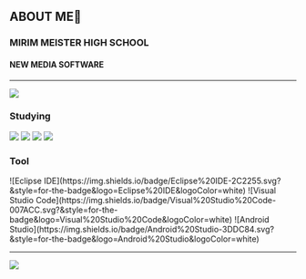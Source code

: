 ## ABOUT ME👋

<!--
**de-quei/de-quei** is a ✨ _special_ ✨ repository because its `README.md` (this file) appears on your GitHub profile.

Here are some ideas to get you started:

- 🔭 I’m currently working on ...
- 🌱 I’m currently learning ...
- 👯 I’m looking to collaborate on ...
- 🤔 I’m looking for help with ...
- 💬 Ask me about ...
- 📫 How to reach me: ...
- 😄 Pronouns: ...
- ⚡ Fun fact: ...
--> 
<h3>MIRIM MEISTER HIGH SCHOOL</h3>
<h4>NEW MEDIA SOFTWARE</h4>
<hr>
<img src="https://capsule-render.vercel.app/api?type=waving&color=000080&height=150&section=header" />
  <h3>Studying</h3>
  <img src="https://img.shields.io/badge/Java-007396?style=flat-square&logo=JAVA&logoColor=ffffff"/>
  <img src="https://img.shields.io/badge/C-A8B9CC?style=flat-square&logo=file:///C:/Users/User/Downloads/c.svg&logoColor=ffffff"/>
  <img src="https://img.shields.io/badge/Html+Css+Js-E34F26?style=flat-square&logo=html5&logoColor=ffffff"/>
  <img src="https://img.shields.io/badge/Mysql-4479A1?style=flat-square&logo=mysql&logoColor=ffffff"/>
  <h3>Tool</h3>
  ![Eclipse IDE](https://img.shields.io/badge/Eclipse%20IDE-2C2255.svg?&style=for-the-badge&logo=Eclipse%20IDE&logoColor=white)
  ![Visual Studio Code](https://img.shields.io/badge/Visual%20Studio%20Code-007ACC.svg?&style=for-the-badge&logo=Visual%20Studio%20Code&logoColor=white)
  ![Android Studio](https://img.shields.io/badge/Android%20Studio-3DDC84.svg?&style=for-the-badge&logo=Android%20Studio&logoColor=white)

  <hr>
<img src="https://capsule-render.vercel.app/api?type=waving&color=000080&height=150&section=footer" />

